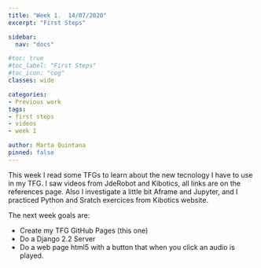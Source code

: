 ```yaml
---
title: "Week 1.  14/07/2020"
excerpt: "First Steps"

sidebar:
  nav: "docs"

#toc: true
#toc_label: "First Steps"
#toc_icon: "cog"
classes: wide

categories:
- Previous work
tags:
- first steps
- videos
- week 1

author: Marta Quintana
pinned: false
---
```


This week I read some TFGs to learn about the new tecnology I have to use in my TFG. I saw  videos from JdeRobot and Kibotics, all links are on the references page.
Also I investigate a little bit Aframe and Jupyter, and I practiced Python and Sratch exercices from Kibotics website.

The next week goals are:

- Create my TFG GitHub Pages (this one)
- Do a Django 2.2 Server
- Do a web page html5 with a button that when you click an audio is played.
